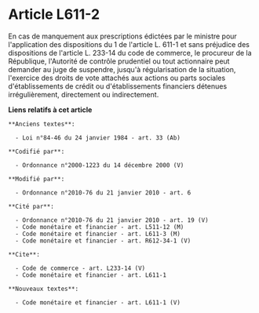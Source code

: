 # Article L611-2

En cas de manquement aux prescriptions édictées par le ministre pour l'application des dispositions du 1 de l'article L.
611-1 et sans préjudice des dispositions de l'article L. 233-14 du code de commerce, le procureur de la République,
l'Autorité de contrôle prudentiel ou tout actionnaire peut demander au juge de suspendre, jusqu'à régularisation de la
situation, l'exercice des droits de vote attachés aux actions ou parts sociales d'établissements de crédit ou
d'établissements financiers détenues irrégulièrement, directement ou indirectement.

**Liens relatifs à cet article**

	**Anciens textes**:

	  - Loi n°84-46 du 24 janvier 1984 - art. 33 (Ab)

	**Codifié par**:

	  - Ordonnance n°2000-1223 du 14 décembre 2000 (V)

	**Modifié par**:

	  - Ordonnance n°2010-76 du 21 janvier 2010 - art. 6

	**Cité par**:

	  - Ordonnance n°2010-76 du 21 janvier 2010 - art. 19 (V)
	  - Code monétaire et financier - art. L511-12 (M)
	  - Code monétaire et financier - art. L611-3 (M)
	  - Code monétaire et financier - art. R612-34-1 (V)

	**Cite**:

	  - Code de commerce - art. L233-14 (V)
	  - Code monétaire et financier - art. L611-1

	**Nouveaux textes**:

	  - Code monétaire et financier - art. L611-1 (V)
